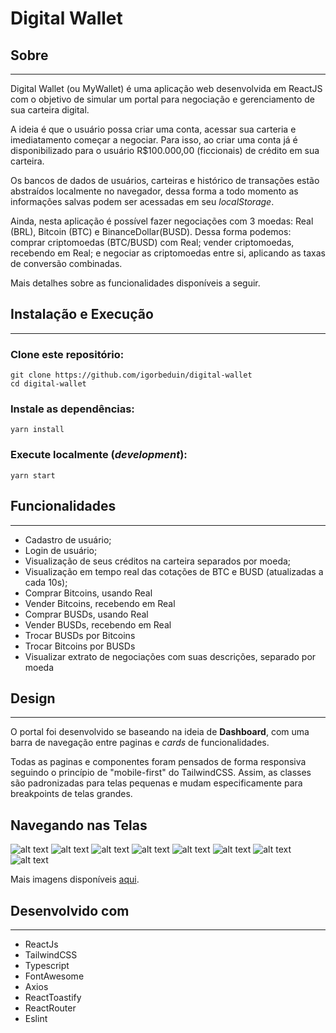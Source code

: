 # Digital Wallet

## Sobre
---
Digital Wallet (ou MyWallet) é uma aplicação web desenvolvida em ReactJS com o objetivo de simular um portal para negociação e gerenciamento de sua carteira digital.


A ideia é que o usuário possa criar uma conta, acessar sua carteria e imediatamento começar a negociar. Para isso, ao criar uma conta já é disponibilizado para o usuário R$100.000,00 (ficcionais) de crédito em sua carteira.

Os bancos de dados de usuários, carteiras e histórico de transações estão abstraídos localmente no navegador, dessa forma a todo momento as informações salvas podem ser acessadas em seu *localStorage*.

Ainda, nesta aplicação é possível fazer negociações com 3 moedas: Real (BRL), Bitcoin (BTC) e BinanceDollar(BUSD). Dessa forma podemos: comprar criptomoedas (BTC/BUSD) com Real; vender criptomoedas, recebendo em Real; e negociar as criptomoedas entre si, aplicando as taxas de conversão combinadas.

Mais detalhes sobre as funcionalidades disponíveis a seguir.

## Instalação e Execução
---

### Clone este repositório:
```
git clone https://github.com/igorbeduin/digital-wallet
cd digital-wallet
```
### Instale as dependências:
```
yarn install
```

### Execute localmente (*development*):
```
yarn start
```

## Funcionalidades
---
- Cadastro de usuário;
- Login de usuário;
- Visualização de seus créditos na carteira separados por moeda;
- Visualização em tempo real das cotações de BTC e BUSD (atualizadas a cada 10s);
- Comprar Bitcoins, usando Real
- Vender Bitcoins, recebendo em Real
- Comprar BUSDs, usando Real
- Vender BUSDs, recebendo em Real
- Trocar BUSDs por Bitcoins
- Trocar Bitcoins por BUSDs
- Visualizar extrato de negociações com suas descrições, separado por moeda

## Design
---
O portal foi desenvolvido se baseando na ideia de **Dashboard**, com uma barra de navegação entre paginas e *cards* de funcionalidades.

Todas as paginas e componentes foram pensados de forma responsiva seguindo o princípio de "mobile-first" do TailwindCSS. Assim, as classes são padronizadas para telas pequenas e mudam especificamente para breakpoints de telas grandes.

## Navegando nas Telas
![alt text](https://user-images.githubusercontent.com/19144094/190949921-78db96e6-44a4-43ed-a16a-4e244645e835.png "SignIn")
![alt text](https://user-images.githubusercontent.com/19144094/190950105-66a4e698-3665-4372-b80d-f7933ef520fd.png "SignUn")
![alt text](https://user-images.githubusercontent.com/19144094/190950159-60d71524-4d17-450e-84d1-d75a12a05a73.png "Home")
![alt text](https://user-images.githubusercontent.com/19144094/190950238-12cf70c9-35b5-4156-b2a8-824f8ea2b8c6.png "BuyingBitcoins")
![alt text](https://user-images.githubusercontent.com/19144094/190950294-1cdd5abb-24ca-4af4-a04f-8eaa66e43fe3.png "ConfirmationModal")
![alt text](https://user-images.githubusercontent.com/19144094/190950348-521b5afe-4d6a-4fc3-97f0-a793896a26d4.png "Transactions")
![alt text](https://user-images.githubusercontent.com/19144094/190950461-f59382d8-fd1a-4f30-9f8b-394481c21304.png "LoginMobile")
![alt text](https://user-images.githubusercontent.com/19144094/190950458-11d0880d-5789-47f6-83a0-ab9ff46c4ded.png "HomeMobile")

Mais imagens disponíveis [aqui](https://github.com/igorbeduin/digital-wallet/tree/dev/src/images).

## Desenvolvido com
---
- ReactJs
- TailwindCSS
- Typescript
- FontAwesome
- Axios
- ReactToastify
- ReactRouter
- Eslint
